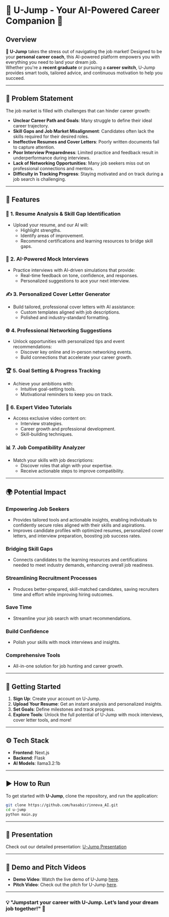 # 🚀 U-Jump - Your AI-Powered Career Companion 🌟

## Overview

🎯 **U-Jump** takes the stress out of navigating the job market! Designed to be your **personal career coach**, this AI-powered platform empowers you with everything you need to land your dream job.  
Whether you're a **recent graduate** or pursuing a **career switch**, U-Jump provides smart tools, tailored advice, and continuous motivation to help you succeed.

---

## 🚧 Problem Statement

The job market is filled with challenges that can hinder career growth:  
- **Unclear Career Path and Goals**: Many struggle to define their ideal career trajectory.  
- **Skill Gaps and Job Market Misalignment**: Candidates often lack the skills required for their desired roles.  
- **Ineffective Resumes and Cover Letters**: Poorly written documents fail to capture attention.  
- **Poor Interview Preparedness**: Limited practice and feedback result in underperformance during interviews.  
- **Lack of Networking Opportunities**: Many job seekers miss out on professional connections and mentors.  
- **Difficulty in Tracking Progress**: Staying motivated and on track during a job search is challenging.
---

## 🌟 Features

### 📝 **1. Resume Analysis & Skill Gap Identification**
- Upload your resume, and our AI will:
  - Highlight strengths.
  - Identify areas of improvement.
  - Recommend certifications and learning resources to bridge skill gaps.

### 🎤 **2. AI-Powered Mock Interviews**
- Practice interviews with AI-driven simulations that provide:
  - Real-time feedback on tone, confidence, and responses.
  - Personalized suggestions to ace your next interview.

### ✍️ **3. Personalized Cover Letter Generator**
- Build tailored, professional cover letters with AI assistance:
  - Custom templates aligned with job descriptions.
  - Polished and industry-standard formatting.

### 🌐 **4. Professional Networking Suggestions**
- Unlock opportunities with personalized tips and event recommendations:
  - Discover key online and in-person networking events.
  - Build connections that accelerate your career growth.

### 🏆 **5. Goal Setting & Progress Tracking**
- Achieve your ambitions with:
  - Intuitive goal-setting tools.
  - Motivational reminders to keep you on track.

### 🎥 **6. Expert Video Tutorials**
- Access exclusive video content on:
  - Interview strategies.
  - Career growth and professional development.
  - Skill-building techniques.

### 📊 **7. Job Compatibility Analyzer**
- Match your skills with job descriptions:
  - Discover roles that align with your expertise.
  - Receive actionable steps to improve compatibility.

---
## 🌍 Potential Impact

### **Empowering Job Seekers**
- Provides tailored tools and actionable insights, enabling individuals to confidently secure roles aligned with their skills and aspirations.
- Improves candidate profiles with optimized resumes, personalized cover letters, and interview preparation, boosting job success rates.

### **Bridging Skill Gaps**
- Connects candidates to the learning resources and certifications needed to meet industry demands, enhancing overall job readiness.

### **Streamlining Recruitment Processes**
- Produces better-prepared, skill-matched candidates, saving recruiters time and effort while improving hiring outcomes.

### **Save Time**  
- Streamline your job search with smart recommendations.  

### **Build Confidence**  
- Polish your skills with mock interviews and insights.  

### **Comprehensive Tools**  
- All-in-one solution for job hunting and career growth.

---

## 🚀 Getting Started

1. **Sign Up**: Create your account on U-Jump.  
2. **Upload Your Resume**: Get an instant analysis and personalized insights.  
3. **Set Goals**: Define milestones and track progress.  
4. **Explore Tools**: Unlock the full potential of U-Jump with mock interviews, cover letter tools, and more!  

---

## ⚙️ Tech Stack

- **Frontend**: Next.js  
- **Backend**: Flask  
- **AI Models**: llama3.2:1b  
---
## ▶️ How to Run   

To get started with **U-Jump**, clone the repository, and run the application:

```bash
git clone https://github.com/hasabir/innova_AI.git
cd u-jump
python main.py
```
---

## 📄 Presentation  
Check out our detailed presentation: [U-Jump Presentation](presentation/Presentation.pdf)

---

## 🎥 Demo and Pitch Videos  

- **Demo Video**: Watch the live demo of U-Jump [here](https://youtu.be/65a7DEzEXts).  
- **Pitch Video**: Check out the pitch for U-Jump [here](https://youtu.be/WakEIgPTjZE).  

---


### 💡 "Jumpstart your career with U-Jump. Let’s land your dream job together!" 🎉


